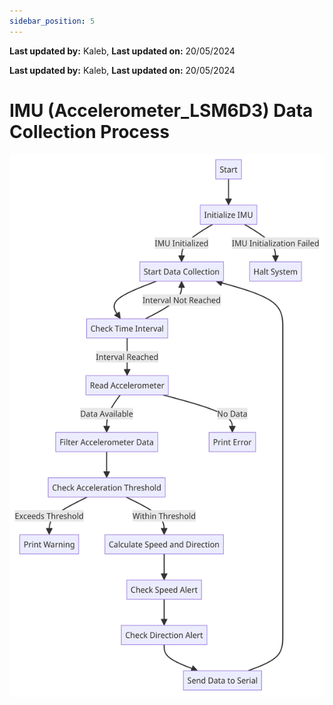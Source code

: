 ```yaml
---
sidebar_position: 5
---
```


**Last updated by:** Kaleb, **Last updated on:** 20/05/2024


**Last updated by:** Kaleb, **Last updated on:** 20/05/2024


# IMU (Accelerometer_LSM6D3) Data Collection Process

![Accelerometer IoT Diagram](img/Accelerometer_Iot_4.png)

